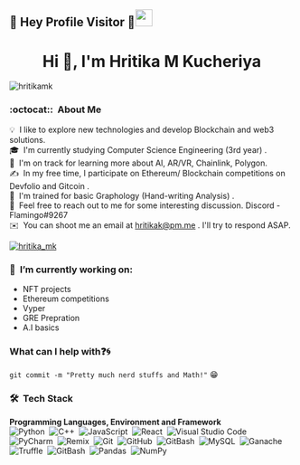 ## :rainbow: Hey Profile Visitor :eyes:<img src="https://raw.githubusercontent.com/iampavangandhi/iampavangandhi/master/gifs/Hi.gif" width="30px">


<h1 align="center">Hi 👋, I'm Hritika M Kucheriya</h1>

<p align="left"> <img src="https://komarev.com/ghpvc/?username=hritikamk&label=Profile%20views&color=0e75b6&style=flat" alt="hritikamk" /> </p>

### :octocat:: &nbsp;About Me

💡 &nbsp;I like to explore new technologies and develop Blockchain and web3 solutions.\
🎓 &nbsp;I'm currently studying Computer Science Engineering (3rd year) .\
🌱 &nbsp;I'm on track for learning more about AI, AR/VR, Chainlink, Polygon.\
✍️ &nbsp;In my free time, I participate on Ethereum/ Blockchain competitions on Devfolio and Gitcoin .\
🌱 &nbsp;I'm trained for basic Graphology (Hand-writing Analysis) .\
💬 &nbsp;Feel free to reach out to me for some interesting discussion. Discord - Flamingo#9267\
✉️ &nbsp;You can shoot me an email at hritikak@pm.me . I'll try to respond ASAP.

<p align="left"> <a href="https://twitter.com/hritika_mk" target="blank"><img src="https://img.shields.io/twitter/follow/hritika_mk?logo=twitter&style=for-the-badge" alt="hritika_mk" /></a> </p>


### 🔭 &nbsp;I’m currently working on:
  * NFT projects
  * Ethereum competitions
  * Vyper
  * GRE Prepration 
  * A.I basics

### What can I help with:question::cyclone:
<code>git commit -m "Pretty much nerd stuffs and Math!"</code> :grin:

### 🛠 &nbsp;Tech Stack
__Programming Languages, Environment and Framework__ \
<img alt="Python" src="https://img.shields.io/badge/python-%2314354C.svg?style=for-the-badge&logo=python&logoColor=white"/>&nbsp;
<img alt="C++" src="https://img.shields.io/badge/c++-%2300599C.svg?style=for-the-badge&logo=c%2B%2B&logoColor=white"/>&nbsp;
<img alt="JavaScript" src="https://img.shields.io/badge/javascript-%23323330.svg?style=for-the-badge&logo=javascript&logoColor=%23F7DF1E"/>&nbsp;
<img alt="React" src="https://img.shields.io/badge/react-%2320232a.svg?style=for-the-badge&logo=react&logoColor=%2361DAFB"/>&nbsp;
<img alt="Visual Studio Code" src="https://img.shields.io/badge/VisualStudioCode-0078d7.svg?style=for-the-badge&logo=visual-studio-code&logoColor=white"/>&nbsp;
<img alt="PyCharm" src="https://img.shields.io/badge/pycharm-143?style=for-the-badge&logo=pycharm&logoColor=black&color=black&labelColor=green"/>&nbsp;
<img alt="Remix" src="https://img.shields.io/badge/-Remix-black/?style=for-the-badge&logo=appveyor"/>&nbsp;
<img alt="Git" src="https://img.shields.io/badge/git-%23F05033.svg?style=for-the-badge&logo=git&logoColor=white"/>&nbsp;
<img alt="GitHub" src="https://img.shields.io/badge/github-%23121011.svg?style=for-the-badge&logo=github&logoColor=white"/>&nbsp;
<img alt="GitBash" src="https://img.shields.io/badge/-GitBash-blue/?style=for-the-badge&logo=appveyor"/>&nbsp;
<img alt="MySQL" src="https://img.shields.io/badge/mysql-%2300f.svg?style=for-the-badge&logo=mysql&logoColor=white"/>&nbsp;
<img alt="Ganache" src="https://img.shields.io/badge/-Ganache-yellow?style=for-the-badge"/>&nbsp;
<img alt="Truffle" src="https://img.shields.io/badge/-Truffle-critical?style=for-the-badge"/>&nbsp;
<img alt="GitBash" src="https://img.shields.io/badge/-GitBash-blue?style=for-the-badge"/>&nbsp;
<img alt="Pandas" src="https://img.shields.io/badge/pandas-%23150458.svg?style=for-the-badge&logo=pandas&logoColor=white" />&nbsp;
<img alt="NumPy" src="https://img.shields.io/badge/numpy-%23013243.svg?style=for-the-badge&logo=numpy&logoColor=white" />&nbsp;

